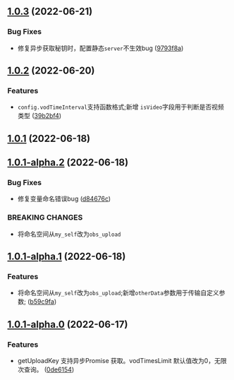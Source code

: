 ## [1.0.3](https://github.com/lei-mu/obs-upload/compare/1.0.3-alpha.1...1.0.3) (2022-06-21)


### Bug Fixes

* 修复异步获取秘钥时，配置静态`server`不生效bug ([9793f8a](https://github.com/lei-mu/obs-upload/commit/9793f8ab76053b81b152aa2ce6c1fd00d2d45f9d))



## [1.0.2](https://github.com/lei-mu/obs-upload/compare/1.0.1...1.0.2) (2022-06-20)


### Features

* `config.vodTimeInterval`支持函数格式;新增 `isVideo`字段用于判断是否视频类型 ([39b2bf4](https://github.com/lei-mu/obs-upload/commit/39b2bf438b8e42fa6bc8f464aa927dabe353afdc))



## [1.0.1](https://github.com/lei-mu/obs-upload/compare/1.0.1-alpha.2...1.0.1) (2022-06-18)



## [1.0.1-alpha.2](https://github.com/lei-mu/obs-upload/compare/1.0.1-alpha.1...1.0.1-alpha.2) (2022-06-18)


### Bug Fixes

* 修复变量命名错误bug ([d84676c](https://github.com/lei-mu/obs-upload/commit/d84676ca6d3a49fc8cd7f2b8c42bc8aa287b115a))


### BREAKING CHANGES

* 将命名空间从`my_self`改为`obs_upload`



## [1.0.1-alpha.1](https://github.com/lei-mu/obs-upload/compare/1.0.1-alpha.0...1.0.1-alpha.1) (2022-06-18)


### Features

* 将命名空间从`my_self`改为`obs_upload`;新增`otherData`参数用于传输自定义参数; ([b59c9fa](https://github.com/lei-mu/obs-upload/commit/b59c9fab049ab448b4bf401140911562301789b5))



## [1.0.1-alpha.0](https://github.com/lei-mu/obs-upload/compare/1.0.0...1.0.1-alpha.0) (2022-06-17)


### Features

* getUploadKey 支持异步Promise 获取。vodTimesLimit 默认值改为0，无限次查询。 ([0de6154](https://github.com/lei-mu/obs-upload/commit/0de6154b406a20f6b1b06c2efd8b95fab491ce55))



